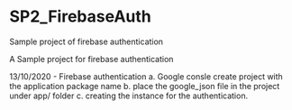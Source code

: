 # SP2_FirebaseAuth
Sample project of firebase authentication

A Sample project for firebase authentication

13/10/2020 - Firebase authentication 
a. Google consle create project with the application package name
b. place the google_json file in the project under app/ folder
c. creating the instance for the authentication.
